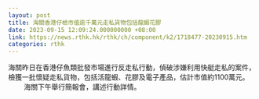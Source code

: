 ```yaml
---
layout: post
title: 海關香港仔檢市值逾千萬元走私貨物包括龍蝦花膠
date: 2023-09-15 12:09:24.000000000 +08:00
link: https://news.rthk.hk/rthk/ch/component/k2/1718477-20230915.htm
categories: rthk
---
```


海關昨日在香港仔魚類批發市場進行反走私行動，偵破涉嫌利用快艇走私的案件，檢獲一批懷疑走私貨物，包括活龍蝦、花膠及電子產品，估計市值約1100萬元。
　　 
海關下午舉行簡報會，講述行動詳情。
